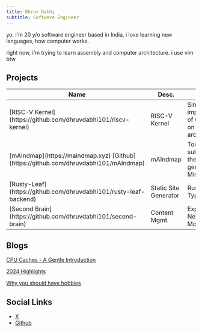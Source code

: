```yaml
---
title: Dhruv Dabhi
subtitle: Software Engineer
---
```

yo, i'm 20 y/o software engineer based in India, i love learning new languages, how computer works.

right now, i'm trying to learn assembly and computer architecture. i use vim btw.


## Projects
<table>
<thead>
  <tr>
    <th class="width-min">Name</th>
    <th class="width-auto">Desc.</th>
    <th class="width-min">Tech.</th>
  </tr>
</thead>
<tbody>
  <tr>
    <td>[RISC-V Kernel](https://github.com/dhruvdabhi101/riscv-kernel)</td>
    <td>RISC-V Kernel</td>
    <td>Simple implementation of OS Kernel on RISC-V architecture</td>
  </tr>
  <tr>
    <td>[mAIndmap](https://maindmap.xyz) [Github](https://github.com/dhruvdabhi101/mAIndmap)</td>
    <td>mAIndmap</td>
    <td>Tool to learn subjects with the use of AI generated Mindmaps</td>
  </tr>
  <tr>
    <td>[Rusty-Leaf](https://github.com/dhruvdabhi101/rusty-leaf-backend)</td>
    <td>Static Site Generator</td>
    <td>Rust, NextJS, Typescript</td>
  </tr>
  <tr>
    <td>[Second Brain](https://github.com/dhruvdabhi101/second-brain)</td>
    <td>Content Mgmt.</td>
    <td>ExpressJS, NextJS, Mongo</td>
  </tr>
</tbody>
</table>

## Blogs
[CPU Caches - A Gentle Introduction](./public/cpucache1.html)

[2024 Highlights](./public/2024-highlights.html)

[Why you should have hobbies](./public/blog1.html)

## Social Links
- [X](https://x.com/dhruvdabhi101)
- [Github](https://github.com/dhruvdabhi101)
